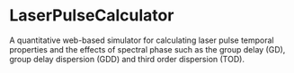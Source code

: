 # LaserPulseCalculator
A quantitative web-based simulator for calculating laser pulse temporal properties and the effects of spectral phase such as the group delay (GD), group delay dispersion (GDD) and third order dispersion (TOD).
